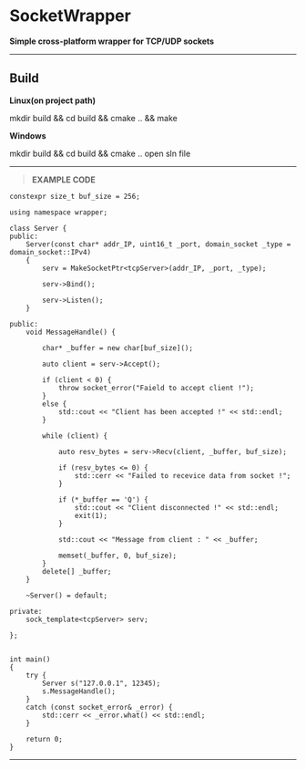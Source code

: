 # SocketWrapper

__Simple cross-platform wrapper for TCP/UDP sockets__

***



## Build
**Linux(on project path)**

mkdir build && cd build && cmake .. && make

**Windows**

mkdir build && cd build && cmake .. open sln file

___



>**EXAMPLE CODE**
```
constexpr size_t buf_size = 256;

using namespace wrapper;

class Server {
public:
	Server(const char* addr_IP, uint16_t _port, domain_socket _type = domain_socket::IPv4)
	{
		serv = MakeSocketPtr<tcpServer>(addr_IP, _port, _type);

		serv->Bind();

		serv->Listen();
	}

public:
	void MessageHandle() {

		char* _buffer = new char[buf_size]();

		auto client = serv->Accept();

		if (client < 0) {
			throw socket_error("Faield to accept client !");
		}
		else {
			std::cout << "Client has been accepted !" << std::endl;
		}

		while (client) {

			auto resv_bytes = serv->Recv(client, _buffer, buf_size);

			if (resv_bytes <= 0) {
				std::cerr << "Failed to recevice data from socket !";
			}

			if (*_buffer == 'Q') {
				std::cout << "Client disconnected !" << std::endl;
				exit(1);
			}

			std::cout << "Message from client : " << _buffer;

			memset(_buffer, 0, buf_size);
		}
		delete[] _buffer;
	}

	~Server() = default;

private:
	sock_template<tcpServer> serv;

};


int main()
{
	try {
		Server s("127.0.0.1", 12345);
		s.MessageHandle();
	}
	catch (const socket_error& _error) {
		std::cerr << _error.what() << std::endl;
	}

	return 0;
}

``` 

***
